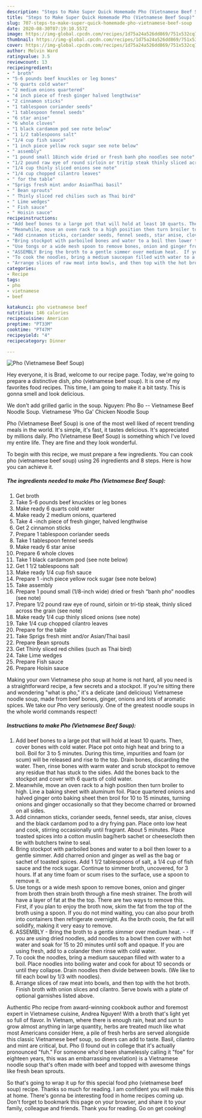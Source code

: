 ```yaml
---
description: "Steps to Make Super Quick Homemade Pho (Vietnamese Beef Soup)"
title: "Steps to Make Super Quick Homemade Pho (Vietnamese Beef Soup)"
slug: 707-steps-to-make-super-quick-homemade-pho-vietnamese-beef-soup
date: 2020-08-30T07:19:10.557Z
image: https://img-global.cpcdn.com/recipes/1d75a24a526dd869/751x532cq70/pho-vietnamese-beef-soup-recipe-main-photo.jpg
thumbnail: https://img-global.cpcdn.com/recipes/1d75a24a526dd869/751x532cq70/pho-vietnamese-beef-soup-recipe-main-photo.jpg
cover: https://img-global.cpcdn.com/recipes/1d75a24a526dd869/751x532cq70/pho-vietnamese-beef-soup-recipe-main-photo.jpg
author: Melvin Ward
ratingvalue: 3.5
reviewcount: 13
recipeingredient:
- " broth"
- "5-6 pounds beef knuckles or leg bones"
- "6 quarts cold water"
- "2 medium onions quartered"
- "4 inch piece of fresh ginger halved lengthwise"
- "2 cinnamon sticks"
- "1 tablespoon coriander seeds"
- "1 tablespoon fennel seeds"
- "6 star anise"
- "6 whole cloves"
- "1 black cardamom pod see note below"
- "1 1/2 tablespoons salt"
- "1/4 cup fish sauce"
- "1 inch piece yellow rock sugar see note below"
- " assembly"
- "1 pound small 18inch wide dried or fresh banh pho noodles see note"
- "1/2 pound raw eye of round sirloin or tritip steak thinly sliced across the grain see note"
- "1/4 cup thinly sliced onions see note"
- "1/4 cup chopped cilantro leaves"
- " for the table"
- "Sprigs fresh mint andor AsianThai basil"
- " Bean sprouts"
- " Thinly sliced red chilies such as Thai bird"
- " Lime wedges"
- " Fish sauce"
- " Hoisin sauce"
recipeinstructions:
- "Add beef bones to a large pot that will hold at least 10 quarts. Then, cover bones with cold water. Place pot onto high heat and bring to a boil. Boil for 3 to 5 minutes. During this time, impurities and foam (or scum) will be released and rise to the top. Drain bones, discarding the water. Then, rinse bones with warm water and scrub stockpot to remove any residue that has stuck to the sides. Add the bones back to the stockpot and cover with 6 quarts of cold water."
- "Meanwhile, move an oven rack to a high position then turn broiler to high. Line a baking sheet with aluminum foil. Place quartered onions and halved ginger onto baking sheet then broil for 10 to 15 minutes, turning onions and ginger occasionally so that they become charred or browned on all sides."
- "Add cinnamon sticks, coriander seeds, fennel seeds, star anise, cloves and the black cardamom pod to a dry frying pan. Place onto low heat and cook, stirring occasionally until fragrant. About 5 minutes. Place toasted spices into a cotton muslin bag/herb sachet or cheesecloth then tie with butchers twine to seal."
- "Bring stockpot with parboiled bones and water to a boil then lower to a gentle simmer. Add charred onion and ginger as well as the bag or sachet of toasted spices. Add 1 1/2 tablespoons of salt, a 1/4 cup of fish sauce and the rock sugar. Continue to simmer broth, uncovered, for 3 hours. If at any time foam or scum rises to the surface, use a spoon to remove it."
- "Use tongs or a wide mesh spoon to remove bones, onion and ginger from broth then strain broth through a fine mesh strainer. The broth will have a layer of fat at the the top. There are two ways to remove this. First, if you plan to enjoy the broth now, skim the fat from the top of the broth using a spoon. If you do not mind waiting, you can also pour broth into containers then refrigerate overnight. As the broth cools, the fat will solidify, making it very easy to remove."
- "ASSEMBLY Bring the broth to a gentle simmer over medium heat.  If you are using dried noodles, add noodles to a bowl then cover with hot water and soak for 15 to 20 minutes until soft and opaque. If you are using fresh, add to a colander then rinse with cold water."
- "To cook the noodles, bring a medium saucepan filled with water to a boil. Place noodles into boiling water and cook for about 10 seconds or until they collapse. Drain noodles then divide between bowls. (We like to fill each bowl by 1/3 with noodles)."
- "Arrange slices of raw meat into bowls, and then top with the hot broth. Finish broth with onion slices and cilantro. Serve bowls with a plate of optional garnishes listed above."
categories:
- Recipe
tags:
- pho
- vietnamese
- beef

katakunci: pho vietnamese beef 
nutrition: 146 calories
recipecuisine: American
preptime: "PT33M"
cooktime: "PT47M"
recipeyield: "4"
recipecategory: Dinner

---
```



![Pho (Vietnamese Beef Soup)](https://img-global.cpcdn.com/recipes/1d75a24a526dd869/751x532cq70/pho-vietnamese-beef-soup-recipe-main-photo.jpg)

Hey everyone, it is Brad, welcome to our recipe page. Today, we're going to prepare a distinctive dish, pho (vietnamese beef soup). It is one of my favorites food recipes. This time, I am going to make it a bit tasty. This is gonna smell and look delicious.

We don&#39;t add grilled garlic in the soup. Nguyen: Pho Bo -- Vietnamese Beef Noodle Soup. Vietnamese &#39;Pho Ga&#39; Chicken Noodle Soup

Pho (Vietnamese Beef Soup) is one of the most well liked of recent trending meals in the world. It's simple, it's fast, it tastes delicious. It's appreciated by millions daily. Pho (Vietnamese Beef Soup) is something which I've loved my entire life. They are fine and they look wonderful.


To begin with this recipe, we must prepare a few ingredients. You can cook pho (vietnamese beef soup) using 26 ingredients and 8 steps. Here is how you can achieve it.

<!--inarticleads1-->

##### The ingredients needed to make Pho (Vietnamese Beef Soup):

1. Get  broth
1. Take 5-6 pounds beef knuckles or leg bones
1. Make ready 6 quarts cold water
1. Make ready 2 medium onions, quartered
1. Take 4 -inch piece of fresh ginger, halved lengthwise
1. Get 2 cinnamon sticks
1. Prepare 1 tablespoon coriander seeds
1. Take 1 tablespoon fennel seeds
1. Make ready 6 star anise
1. Prepare 6 whole cloves
1. Take 1 black cardamom pod (see note below)
1. Get 1 1/2 tablespoons salt
1. Make ready 1/4 cup fish sauce
1. Prepare 1 -inch piece yellow rock sugar (see note below)
1. Take  assembly
1. Prepare 1 pound small (1/8-inch wide) dried or fresh “banh pho” noodles (see note)
1. Prepare 1/2 pound raw eye of round, sirloin or tri-tip steak, thinly sliced across the grain (see note)
1. Make ready 1/4 cup thinly sliced onions (see note)
1. Take 1/4 cup chopped cilantro leaves
1. Prepare  for the table
1. Take Sprigs fresh mint and/or Asian/Thai basil
1. Prepare  Bean sprouts
1. Get  Thinly sliced red chilies (such as Thai bird)
1. Take  Lime wedges
1. Prepare  Fish sauce
1. Prepare  Hoisin sauce


Making your own Vietnamese pho soup at home is not hard, all you need is a straightforward recipe, a few secrets and a stockpot. If you&#39;re sitting there and wondering &#34;what is pho,&#34; it&#39;s a delicate (and delicious) Vietnamese noodle soup, made from beef bones, ginger, onions and lots of aromatic spices. We take our Pho very seriously. One of the greatest noodle soups in the whole world commands respect! 

<!--inarticleads2-->

##### Instructions to make Pho (Vietnamese Beef Soup):

1. Add beef bones to a large pot that will hold at least 10 quarts. Then, cover bones with cold water. Place pot onto high heat and bring to a boil. Boil for 3 to 5 minutes. During this time, impurities and foam (or scum) will be released and rise to the top. Drain bones, discarding the water. Then, rinse bones with warm water and scrub stockpot to remove any residue that has stuck to the sides. Add the bones back to the stockpot and cover with 6 quarts of cold water.
1. Meanwhile, move an oven rack to a high position then turn broiler to high. Line a baking sheet with aluminum foil. Place quartered onions and halved ginger onto baking sheet then broil for 10 to 15 minutes, turning onions and ginger occasionally so that they become charred or browned on all sides.
1. Add cinnamon sticks, coriander seeds, fennel seeds, star anise, cloves and the black cardamom pod to a dry frying pan. Place onto low heat and cook, stirring occasionally until fragrant. About 5 minutes. Place toasted spices into a cotton muslin bag/herb sachet or cheesecloth then tie with butchers twine to seal.
1. Bring stockpot with parboiled bones and water to a boil then lower to a gentle simmer. Add charred onion and ginger as well as the bag or sachet of toasted spices. Add 1 1/2 tablespoons of salt, a 1/4 cup of fish sauce and the rock sugar. Continue to simmer broth, uncovered, for 3 hours. If at any time foam or scum rises to the surface, use a spoon to remove it.
1. Use tongs or a wide mesh spoon to remove bones, onion and ginger from broth then strain broth through a fine mesh strainer. The broth will have a layer of fat at the the top. There are two ways to remove this. First, if you plan to enjoy the broth now, skim the fat from the top of the broth using a spoon. If you do not mind waiting, you can also pour broth into containers then refrigerate overnight. As the broth cools, the fat will solidify, making it very easy to remove.
1. ASSEMBLY - Bring the broth to a gentle simmer over medium heat. -  - If you are using dried noodles, add noodles to a bowl then cover with hot water and soak for 15 to 20 minutes until soft and opaque. If you are using fresh, add to a colander then rinse with cold water.
1. To cook the noodles, bring a medium saucepan filled with water to a boil. Place noodles into boiling water and cook for about 10 seconds or until they collapse. Drain noodles then divide between bowls. (We like to fill each bowl by 1/3 with noodles).
1. Arrange slices of raw meat into bowls, and then top with the hot broth. Finish broth with onion slices and cilantro. Serve bowls with a plate of optional garnishes listed above.


Authentic Pho recipe from award-winning cookbook author and foremost expert in Vietnamese cuisine, Andrea Nguyen! With a broth that&#39;s light yet so full of flavor. In Vietnam, where there is enough rain, heat and sun to grow almost anything in large quantity, herbs are treated much like what most Americans consider Here, a pile of fresh herbs are served alongside this classic Vietnamese beef soup, so diners can add to taste. Basil, cilantro and mint are critical, but. Pho (I found out in college that it&#39;s actually pronounced &#34;fuh.&#34; For someone who&#39;d been shamelessly calling it &#34;foe&#34; for eighteen years, this was an embarrassing revelation) is a Vietnamese noodle soup that&#39;s often made with beef and topped with awesome things like fresh bean sprouts. 

So that's going to wrap it up for this special food pho (vietnamese beef soup) recipe. Thanks so much for reading. I am confident you will make this at home. There's gonna be interesting food in home recipes coming up. Don't forget to bookmark this page on your browser, and share it to your family, colleague and friends. Thank you for reading. Go on get cooking!
